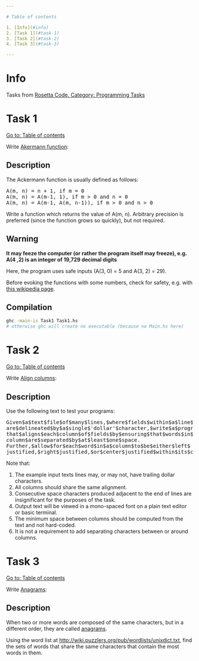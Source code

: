 ```yaml
---

# Table of contents

1. [Info](#info)
2. [Task 1](#task-1)
3. [Task 2](#task-2)
4. [Task 3](#task-3)

---
```


# Info

Tasks from [Rosetta Code. Category: Programming Tasks](https://rosettacode.org/wiki/Category:Programming_Tasks)

# Task 1

[Go to: Table of contents](#table-of-contents)

Write [Akermann function](https://rosettacode.org/wiki/Ackermann_function):

## Description

The Ackermann function is usually defined as follows:

<pre>
A(m, n) = n + 1, if m = 0
A(m, n) = A(m-1, 1), if m > 0 and n = 0
A(m, n) = A(m-1, A(m, n-1)), if m > 0 and n > 0
</pre>

Write a function which returns the value of A(m, n). Arbitrary precision is preferred (since the function grows so quickly), but not required.

## Warning

**It may feeze the computer (or rather the program itself may freeze), e.g. A(4 ,2) is an integer of 19,729 decimal digits**

Here, the program uses safe inputs (A(3, 0) = 5 and A(3, 2) = 29).

Before evoking the functions with some numbers, check for safety, e.g. with [this wikipedia page](https://en.wikipedia.org/wiki/Ackermann_function#Table_of_values).

## Compilation

```bash
ghc -main-is Task1 Task1.hs
# otherwise ghc will create no executable (because no Main.hs here)
```

# Task 2

[Go to: Table of contents](#table-of-contents)

Write [Align columns](https://rosettacode.org/wiki/Align_columns):

## Description

Use the following text to test your programs:

<pre>
Given$a$text$file$of$many$lines,$where$fields$within$a$line$
are$delineated$by$a$single$'dollar'$character,$write$a$program
that$aligns$each$column$of$fields$by$ensuring$that$words$in$each$
column$are$separated$by$at$least$one$space.
Further,$allow$for$each$word$in$a$column$to$be$either$left$
justified,$right$justified,$or$center$justified$within$its$column.
</pre>

Note that:

1. The example input texts lines may, or may not, have trailing dollar characters.
2. All columns should share the same alignment.
3. Consecutive space characters produced adjacent to the end of lines are insignificant for the purposes of the task.
4. Output text will be viewed in a mono-spaced font on a plain text editor or basic terminal.
5. The minimum space between columns should be computed from the text and not hard-coded.
6. It is not a requirement to add separating characters between or around columns.

# Task 3

[Go to: Table of contents](#table-of-contents)

Write [Anagrams](https://rosettacode.org/wiki/Align_columns):

## Description

When two or more words are composed of the same characters, but in a different order, they are called [anagrams](https://en.wikipedia.org/wiki/Anagram).

Using the word list at   http://wiki.puzzlers.org/pub/wordlists/unixdict.txt,
find the sets of words that share the same characters that contain the most words in them.
